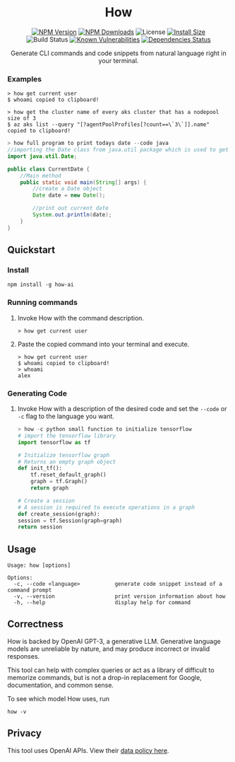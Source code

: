 <div align="center">

# How

[![NPM Version](http://img.shields.io/npm/v/how-ai.svg?style=flat)](https://www.npmjs.org/package/how-ai)
[![NPM Downloads](https://img.shields.io/npm/dm/how-ai.svg?style=flat)](https://npmcharts.com/compare/how-ai?minimal=true)
![License](https://img.shields.io/github/license/ameddin73/how-ai)
[![Install Size](https://packagephobia.now.sh/badge?p=how-ai)](https://packagephobia.now.sh/result?p=how-ai)
</br>
![Build Status](https://github.com/ameddin73/how-ai/actions/workflows/release.yaml/badge.svg)
[![Known Vulnerabilities](https://snyk.io/test/npm/how-ai/badge.svg)](https://snyk.io/test/npm/how-ai)
[![Dependencies Status](https://img.shields.io/librariesio/github/ameddin73/how-ai)](https://libraries.io/npm/how-ai)

Generate CLI commands and code snippets from natural language right in your terminal.

</div>

### Examples

```shell
> how get current user
$ whoami copied to clipboard!
```

```shell
> how get the cluster name of every aks cluster that has a nodepool size of 3
$ az aks list --query "[?agentPoolProfiles[?count==\`3\`]].name" copied to clipboard!
```

```java
> how full program to print todays date --code java
//importing the Date class from java.util package which is used to get the current date
import java.util.Date;

public class CurrentDate {
    //Main method
    public static void main(String[] args) {
        //create a Date object
        Date date = new Date();

        //print out current date
        System.out.println(date);
    }
}
```

## Quickstart

### Install

```shell
npm install -g how-ai
```

### Running commands

1. Invoke How with the command description.

    ```shell
    > how get current user
    ```

1. Paste the copied command into your terminal and execute.

    ```shell
    > how get current user
    $ whoami copied to clipboard!
    > whoami
    alex
    ```

### Generating Code

1. Invoke How with a description of the desired code and set the `--code` or `-c` flag
to the language you want.

    ```python
    > how -c python small function to initialize tensorflow
    # import the tensorflow library
    import tensorflow as tf

    # Initialize tensorflow graph
    # Returns an empty graph object
    def init_tf():
        tf.reset_default_graph()
        graph = tf.Graph()
        return graph

    # Create a session
    # A session is required to execute operations in a graph
    def create_session(graph):
    session = tf.Session(graph=graph)
    return session
    ```

## Usage

```shell
Usage: how [options]

Options:
  -c, --code <language>           generate code snippet instead of a command prompt
  -v, --version                   print version information about how
  -h, --help                      display help for command
```

## Correctness

How is backed by OpenAI GPT-3, a generative LLM. Generative language models are unreliable by nature,
and may produce incorrect or invalid responses.

This tool can help with complex queries or act as a library
of difficult to memorize commands, but is not a drop-in replacement for Google, documentation, and common sense.

To see which model How uses, run

```shell
how -v
```

## Privacy

This tool uses OpenAI APIs. View their
[data policy here](https://openai.com/policies/api-data-usage-policies).

